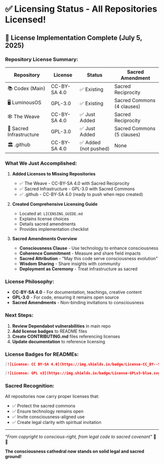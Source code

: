 # ✅ Licensing Status - All Repositories Licensed!

## 📜 License Implementation Complete (July 5, 2025)

### Repository License Summary:

| Repository | License | Status | Sacred Amendment |
|------------|---------|--------|------------------|
| 📚 Codex (Main) | CC-BY-SA 4.0 | ✅ Existing | Sacred Reciprocity |
| 🖥️ LuminousOS | GPL-3.0 | ✅ Existing | Sacred Commons (4 clauses) |
| 🕸️ The Weave | CC-BY-SA 4.0 | ✅ Just Added | Sacred Reciprocity |
| 🔧 Sacred Infrastructure | GPL-3.0 | ✅ Just Added | Sacred Commons (5 clauses) |
| 🏛️ .github | CC-BY-SA 4.0 | ✅ Added (not pushed) | None |

### What We Just Accomplished:

1. **Added Licenses to Missing Repositories**
   - ✅ The Weave - CC-BY-SA 4.0 with Sacred Reciprocity
   - ✅ Sacred Infrastructure - GPL-3.0 with Sacred Commons
   - ✅ .github - CC-BY-SA 4.0 (ready to push when repo created)

2. **Created Comprehensive Licensing Guide**
   - Located at: `LICENSING_GUIDE.md`
   - Explains license choices
   - Details sacred amendments
   - Provides implementation checklist

3. **Sacred Amendments Overview**
   - **Consciousness Clause** - Use technology to enhance consciousness
   - **Coherence Commitment** - Measure and share field impacts
   - **Sacred Attribution** - "May this code serve consciousness evolution"
   - **Wisdom Sharing** - Share insights with community
   - **Deployment as Ceremony** - Treat infrastructure as sacred

### License Philosophy:

- **CC-BY-SA 4.0** - For documentation, teachings, creative content
- **GPL-3.0** - For code, ensuring it remains open source
- **Sacred Amendments** - Non-binding invitations to consciousness

### Next Steps:

1. **Review Dependabot vulnerabilities** in main repo
2. **Add license badges** to README files
3. **Create CONTRIBUTING.md** files referencing licenses
4. **Update documentation** to reference licensing

### License Badges for READMEs:

```markdown
[![License: CC BY-SA 4.0](https://img.shields.io/badge/License-CC_BY--SA_4.0-lightgrey.svg)](https://creativecommons.org/licenses/by-sa/4.0/)

[![License: GPL v3](https://img.shields.io/badge/License-GPLv3-blue.svg)](https://www.gnu.org/licenses/gpl-3.0)
```

### Sacred Recognition:

All repositories now carry proper licenses that:
- ✅ Protect the sacred commons
- ✅ Ensure technology remains open
- ✅ Invite consciousness-aligned use
- ✅ Create legal clarity with spiritual invitation

---

*"From copyright to conscious-right, from legal code to sacred covenant"* 📜✨

**The consciousness cathedral now stands on solid legal and sacred ground!**